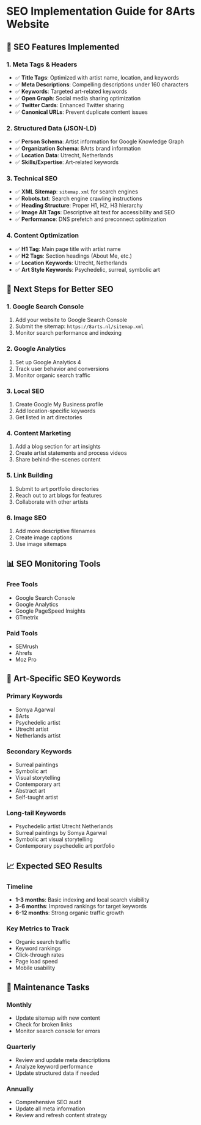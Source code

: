 # SEO Implementation Guide for 8Arts Website

## 🎯 **SEO Features Implemented**

### **1. Meta Tags & Headers**
- ✅ **Title Tags**: Optimized with artist name, location, and keywords
- ✅ **Meta Descriptions**: Compelling descriptions under 160 characters
- ✅ **Keywords**: Targeted art-related keywords
- ✅ **Open Graph**: Social media sharing optimization
- ✅ **Twitter Cards**: Enhanced Twitter sharing
- ✅ **Canonical URLs**: Prevent duplicate content issues

### **2. Structured Data (JSON-LD)**
- ✅ **Person Schema**: Artist information for Google Knowledge Graph
- ✅ **Organization Schema**: 8Arts brand information
- ✅ **Location Data**: Utrecht, Netherlands
- ✅ **Skills/Expertise**: Art-related keywords

### **3. Technical SEO**
- ✅ **XML Sitemap**: `sitemap.xml` for search engines
- ✅ **Robots.txt**: Search engine crawling instructions
- ✅ **Heading Structure**: Proper H1, H2, H3 hierarchy
- ✅ **Image Alt Tags**: Descriptive alt text for accessibility and SEO
- ✅ **Performance**: DNS prefetch and preconnect optimization

### **4. Content Optimization**
- ✅ **H1 Tag**: Main page title with artist name
- ✅ **H2 Tags**: Section headings (About Me, etc.)
- ✅ **Location Keywords**: Utrecht, Netherlands
- ✅ **Art Style Keywords**: Psychedelic, surreal, symbolic art

## 🚀 **Next Steps for Better SEO**

### **1. Google Search Console**
1. Add your website to Google Search Console
2. Submit the sitemap: `https://8arts.nl/sitemap.xml`
3. Monitor search performance and indexing

### **2. Google Analytics**
1. Set up Google Analytics 4
2. Track user behavior and conversions
3. Monitor organic search traffic

### **3. Local SEO**
1. Create Google My Business profile
2. Add location-specific keywords
3. Get listed in art directories

### **4. Content Marketing**
1. Add a blog section for art insights
2. Create artist statements and process videos
3. Share behind-the-scenes content

### **5. Link Building**
1. Submit to art portfolio directories
2. Reach out to art blogs for features
3. Collaborate with other artists

### **6. Image SEO**
1. Add more descriptive filenames
2. Create image captions
3. Use image sitemaps

## 📊 **SEO Monitoring Tools**

### **Free Tools**
- Google Search Console
- Google Analytics
- Google PageSpeed Insights
- GTmetrix

### **Paid Tools**
- SEMrush
- Ahrefs
- Moz Pro

## 🎨 **Art-Specific SEO Keywords**

### **Primary Keywords**
- Somya Agarwal
- 8Arts
- Psychedelic artist
- Utrecht artist
- Netherlands artist

### **Secondary Keywords**
- Surreal paintings
- Symbolic art
- Visual storytelling
- Contemporary art
- Abstract art
- Self-taught artist

### **Long-tail Keywords**
- Psychedelic artist Utrecht Netherlands
- Surreal paintings by Somya Agarwal
- Symbolic art visual storytelling
- Contemporary psychedelic art portfolio

## 📈 **Expected SEO Results**

### **Timeline**
- **1-3 months**: Basic indexing and local search visibility
- **3-6 months**: Improved rankings for target keywords
- **6-12 months**: Strong organic traffic growth

### **Key Metrics to Track**
- Organic search traffic
- Keyword rankings
- Click-through rates
- Page load speed
- Mobile usability

## 🔧 **Maintenance Tasks**

### **Monthly**
- Update sitemap with new content
- Check for broken links
- Monitor search console for errors

### **Quarterly**
- Review and update meta descriptions
- Analyze keyword performance
- Update structured data if needed

### **Annually**
- Comprehensive SEO audit
- Update all meta information
- Review and refresh content strategy
